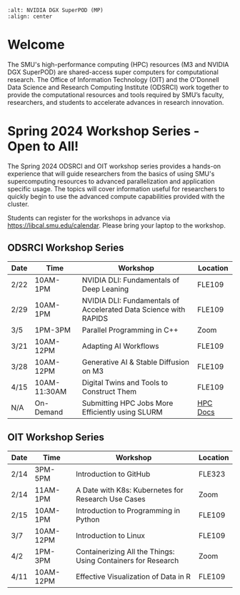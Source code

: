 ```{image} ./images/superpod.jpg
:alt: NVIDIA DGX SuperPOD (MP)
:align: center 
```

# Welcome

The SMU's high-performance computing (HPC) resources (M3 and NVIDIA DGX
SuperPOD) are shared-access super computers for computational research. The
Office of Information Technology (OIT) and the O'Donnell Data Science and
Research Computing Institute (ODSRCI) work together to provide the
computational resources and tools required by SMU’s faculty, researchers, and
students to accelerate advances in research innovation.

# Spring 2024 Workshop Series - Open to All!

The Spring 2024 ODSRCI and OIT workshop series provides a hands-on experience
that will guide researchers from the basics of using SMU's supercomputing
resources to advanced parallelization and application specific usage. The
topics will cover information useful for researchers to quickly begin to use
the advanced compute capabilities provided with the cluster.

Students can register for the workshops in advance via
https://libcal.smu.edu/calendar. Please bring your laptop to the workshop.

## ODSRCI Workshop Series

| Date  | Time         | Workshop                    			 	 				      | Location   |
| ----- | ------------ | ---------------------------------------------------------------- | ---------- |
| 2/22  | 10AM-1PM     | NVIDIA DLI: Fundamentals of Deep Leaning                         | FLE109     |
| 2/29  | 10AM-1PM     | NVIDIA DLI: Fundamentals of Accelerated Data Science with RAPIDS | FLE109     |
| 3/5   | 1PM-3PM      | Parallel Programming in C++                                      | Zoom       |
| 3/21  | 10AM-12PM    | Adapting AI Workflows                                            | FLE109     |
| 3/28  | 10AM-12PM    | Generative AI & Stable Diffusion on M3                           | FLE109     |
| 4/15  | 10AM-11:30AM | Digital Twins and Tools to Construct Them                        | FLE109     |
| N/A   | On-Demand    | Submitting HPC Jobs More Efficiently using SLURM                 | [HPC Docs] |

## OIT Workshop Series

| Date  | Time        | Workshop                    								 | Location |
| ----- | ----------- | ------------------------------------------------------------ | -------- |
| 2/14  | 3PM-5PM     | Introduction to GitHub                                       | FLE323   |
| 2/14  | 11AM-1PM    | A Date with K8s: Kubernetes for Research Use Cases           | Zoom     |
| 2/15  | 10AM-1PM    | Introduction to Programming in Python                        | FLE109   |
| 3/7   | 10AM-12PM   | Introduction to Linux                                        | FLE109   |
| 4/2   | 1PM-3PM     | Containerizing All the Things: Using Containers for Research | Zoom     |
| 4/11  | 10AM-12PM   | Effective Visualization of Data in R                         | FLE109   |

[HPC Docs]: <https://southernmethodistuniversity.github.io/hpc_docs/>

